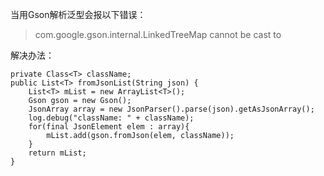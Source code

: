 ﻿当用Gson解析泛型会报以下错误：
> com.google.gson.internal.LinkedTreeMap cannot be cast to

解决办法：

```
private Class<T> className;
public List<T> fromJsonList(String json) {
    List<T> mList = new ArrayList<T>();
    Gson gson = new Gson();
    JsonArray array = new JsonParser().parse(json).getAsJsonArray();
    log.debug("className: " + className);
    for(final JsonElement elem : array){
        mList.add(gson.fromJson(elem, className));
    }
    return mList;
}
```